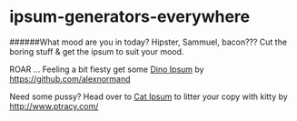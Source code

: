 ipsum-generators-everywhere
===========================

######What mood are you in today? Hipster, Sammuel, bacon??? 
Cut the boring stuff & get the ipsum to suit your mood.


ROAR ... Feeling a bit fiesty get some [Dino Ipsum](http://dinoipsum.herokuapp.com/) by https://github.com/alexnormand

Need some pussy? Head over to [Cat Ipsum](http://www.catipsum.com) to litter your copy with kitty by http://www.ptracy.com/
